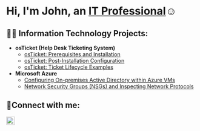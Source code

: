 <h1>Hi, I'm John, an <a href="https://linkedin.com/in/johnstimsonjr">IT Professional</a>☺</h1>

<h2>👨‍💻 Information Technology Projects:</h2>

- <b>osTicket (Help Desk Ticketing System)</b>
  - [osTicket: Prerequisites and Installation](https://github.com/johnstimson/osticket-prereqs)
  - [osTicket: Post-Installation Configuration](https://github.com/johnstimson/post-install-config)
  - [osTicket: Ticket Lifecycle Examples](https://github.com/johnstimson/ticket-lifecycle)
- <b>Microsoft Azure</b>
  - [Configuring On-premises Active Directory within Azure VMs](https://github.com/johnstimson/configure-ad)
  - [Network Security Groups (NSGs) and Inspecting Network Protocols](https://github.com/johnstimson/azure-network-protocols)

<h2>🤳Connect with me:</h2>

[<img align="left" alt="Josh | LinkedIn" width="22px" src="https://cdn.jsdelivr.net/npm/simple-icons@v3/icons/linkedin.svg" />][linkedin]

[linkedin]: https://linkedin.com/in/johnstimsonjr
